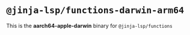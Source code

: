 # `@jinja-lsp/functions-darwin-arm64`

This is the **aarch64-apple-darwin** binary for `@jinja-lsp/functions`
